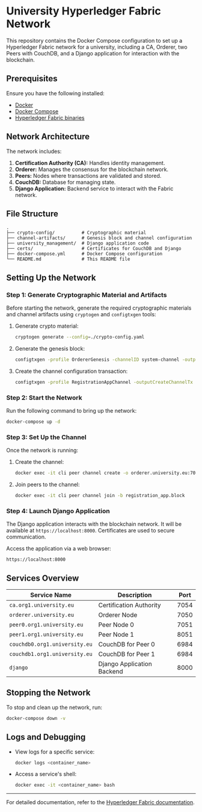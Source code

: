 # University Hyperledger Fabric Network

This repository contains the Docker Compose configuration to set up a Hyperledger Fabric network for a university, including a CA, Orderer, two Peers with CouchDB, and a Django application for interaction with the blockchain.

## Prerequisites

Ensure you have the following installed:
- [Docker](https://www.docker.com/)
- [Docker Compose](https://docs.docker.com/compose/)
- [Hyperledger Fabric binaries](https://hyperledger-fabric.readthedocs.io/)

## Network Architecture

The network includes:
1. **Certification Authority (CA):** Handles identity management.
2. **Orderer:** Manages the consensus for the blockchain network.
3. **Peers:** Nodes where transactions are validated and stored.
4. **CouchDB:** Database for managing state.
5. **Django Application:** Backend service to interact with the Fabric network.

## File Structure

```
.
├── crypto-config/          # Cryptographic material
├── channel-artifacts/      # Genesis block and channel configuration
├── university_management/  # Django application code
├── certs/                  # Certificates for CouchDB and Django
├── docker-compose.yml      # Docker Compose configuration
└── README.md               # This README file
```

## Setting Up the Network

### Step 1: Generate Cryptographic Material and Artifacts
Before starting the network, generate the required cryptographic materials and channel artifacts using `cryptogen` and `configtxgen` tools:
1. Generate crypto material:
   ```bash
   cryptogen generate --config=./crypto-config.yaml
   ```
2. Generate the genesis block:
   ```bash
   configtxgen -profile OrdererGenesis -channelID system-channel -outputBlock ./channel-artifacts/genesis.block
   ```
3. Create the channel configuration transaction:
   ```bash
   configtxgen -profile RegistrationAppChannel -outputCreateChannelTx ./channel-artifacts/channel.tx -channelID registrtion-channel
   ```

### Step 2: Start the Network
Run the following command to bring up the network:
```bash
docker-compose up -d
```

### Step 3: Set Up the Channel
Once the network is running:
1. Create the channel:
   ```bash
   docker exec -it cli peer channel create -o orderer.university.eu:7050 -c registration_app -f ./channel-artifacts/channel.tx --tls --cafile /etc/hyperledger/orderer/tls/ca.crt
   ```
2. Join peers to the channel:
   ```bash
   docker exec -it cli peer channel join -b registration_app.block
   ```

### Step 4: Launch Django Application
The Django application interacts with the blockchain network. It will be available at `https://localhost:8000`. Certificates are used to secure communication.

Access the application via a web browser:
```
https://localhost:8000
```

## Services Overview

| Service Name                   | Description                     | Port |
|--------------------------------|---------------------------------|------|
| `ca.org1.university.eu`        | Certification Authority         | 7054 |
| `orderer.university.eu`        | Orderer Node                    | 7050 |
| `peer0.org1.university.eu`     | Peer Node 0                     | 7051 |
| `peer1.org1.university.eu`     | Peer Node 1                     | 8051 |
| `couchdb0.org1.university.eu`  | CouchDB for Peer 0              | 6984 |
| `couchdb1.org1.university.eu`  | CouchDB for Peer 1              | 6984 |
| `django`                       | Django Application Backend      | 8000 |

## Stopping the Network
To stop and clean up the network, run:
```bash
docker-compose down -v
```

## Logs and Debugging
- View logs for a specific service:
  ```bash
  docker logs <container_name>
  ```
- Access a service's shell:
  ```bash
  docker exec -it <container_name> bash
  ```


---

For detailed documentation, refer to the [Hyperledger Fabric documentation](https://hyperledger-fabric.readthedocs.io/).